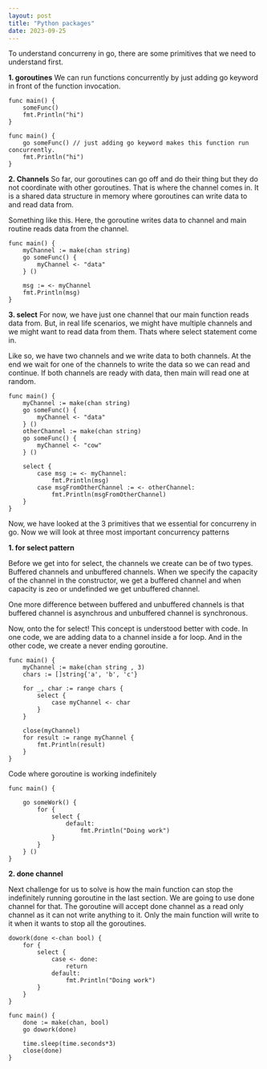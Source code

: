 ```yaml
---
layout: post
title: "Python packages"
date: 2023-09-25
---
```


To understand concurreny in go, there are some primitives that we need to understand first.

**1. goroutines**
We can run functions concurrently by just adding go keyword in front of the function invocation.

```
func main() {
    someFunc()
    fmt.Println("hi")
}

func main() {
    go someFunc() // just adding go keyword makes this function run concurrently.
    fmt.Println("hi")
}
```

**2. Channels**
So far, our goroutines can go off and do their thing but they do not coordinate with other goroutines. That is where the channel comes in. It is a shared data structure in memory where goroutines can write data to and read data from.

Something like this. Here, the goroutine writes data to channel and main routine reads data from the channel.

```
func main() {
    myChannel := make(chan string)
    go someFunc() {
        myChannel <- "data"
    } ()

    msg := <- myChannel
    fmt.Println(msg)
}
```

**3. select**
For now, we have just one channel that our main function reads data from. But, in real life scenarios, we might have multiple channels and we might want to read data from them. Thats where select statement come in.

Like so, we have two channels and we write data to both channels. At the end we wait for one of the channels to write the data so we can read and continue. If both channels are ready with data, then main will read one at random.

```
func main() {
    myChannel := make(chan string)
    go someFunc() {
        myChannel <- "data"
    } ()
    otherChannel := make(chan string)
    go someFunc() {
        myChannel <- "cow"
    } ()

    select {
        case msg := <- myChannel:
            fmt.Println(msg)
        case msgFromOtherChannel := <- otherChannel:
            fmt.Println(msgFromOtherChannel)
    }
}
```

Now, we have looked at the 3 primitives that we essential for concurreny in go. Now we will look at three most important concurrency patterns

**1. for select pattern**

Before we get into for select, the channels we create can be of two types. Buffered channels and unbuffered channels. When we specify the capacity of the channel in the constructor, we get a buffered channel and when capacity is zeo or undefinded we get unbuffered channel.

One more difference between buffered and unbuffered channels is that buffered channel is asynchrous and unbuffered channel is synchronous.

Now, onto the for select! This concept is understood better with code. In one code, we are adding data to a channel inside a for loop. And in the other code, we create a never ending goroutine.

```
func main() {
    myChannel := make(chan string , 3)
    chars := []string{'a', 'b', 'c'}

    for _, char := range chars {
        select {
            case myChannel <- char
        }
    }

    close(myChannel)
    for result := range myChannel {
        fmt.Println(result)
    }
}

```

Code where goroutine is working indefinitely
```
func main() {

    go someWork() {
        for {
            select {
                default:
                    fmt.Println("Doing work")
            }
        }
    } ()
}
```

**2. done channel**

Next challenge for us to solve is how the main function can stop the indefinitely running goroutine in the last section. We are going to use done channel for that. The goroutine will accept done channel as a read only channel as it can not write anything to it. Only the main function will write to it when it wants to stop all the goroutines.

```
dowork(done <-chan bool) {
    for {
        select {
            case <- done:
                return
            default:
                fmt.Println("Doing work")
        }
    }
}

func main() {
    done := make(chan, bool)
    go dowork(done)

    time.sleep(time.seconds*3)
    close(done)
}
```
